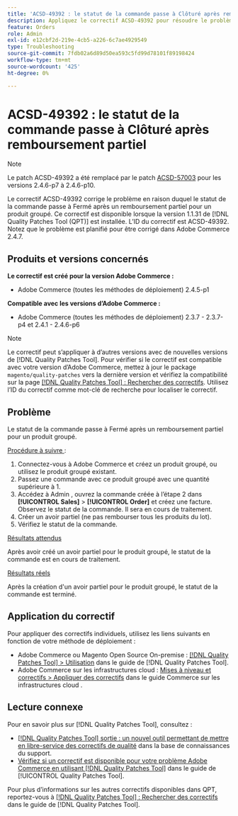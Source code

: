 ```yaml
---
title: 'ACSD-49392 : le statut de la commande passe à Clôturé après remboursement partiel'
description: Appliquez le correctif ACSD-49392 pour résoudre le problème Adobe Commerce où le statut de la commande passe à fermé après un remboursement partiel pour un produit groupé.
feature: Orders
role: Admin
exl-id: e12cbf2d-219e-4cb5-a226-6c7ae4929549
type: Troubleshooting
source-git-commit: 7fdb02a6d89d50ea593c5fd99d78101f89198424
workflow-type: tm+mt
source-wordcount: '425'
ht-degree: 0%

---
```


# ACSD-49392 : le statut de la commande passe à Clôturé après remboursement partiel

>[!NOTE]
>
>Le patch ACSD-49392 a été remplacé par le patch [ACSD-57003](https://experienceleague.adobe.com/fr/docs/commerce-operations/tools/quality-patches-tool/patches-available-in-qpt/v1-1-46/acsd-57003-order-status-changed-to-complete-instead-of-processing) pour les versions 2.4.6-p7 à 2.4.6-p10.

Le correctif ACSD-49392 corrige le problème en raison duquel le statut de la commande passe à Fermé après un remboursement partiel pour un produit groupé. Ce correctif est disponible lorsque la version 1.1.31 de [!DNL Quality Patches Tool (QPT)] est installée. L’ID du correctif est ACSD-49392. Notez que le problème est planifié pour être corrigé dans Adobe Commerce 2.4.7.

## Produits et versions concernés

**Le correctif est créé pour la version Adobe Commerce :**

* Adobe Commerce (toutes les méthodes de déploiement) 2.4.5-p1

**Compatible avec les versions d’Adobe Commerce :**

* Adobe Commerce (toutes les méthodes de déploiement) 2.3.7 - 2.3.7-p4 et 2.4.1 - 2.4.6-p6

>[!NOTE]
>
>Le correctif peut s’appliquer à d’autres versions avec de nouvelles versions de [!DNL Quality Patches Tool]. Pour vérifier si le correctif est compatible avec votre version d’Adobe Commerce, mettez à jour le package `magento/quality-patches` vers la dernière version et vérifiez la compatibilité sur la page [[!DNL Quality Patches Tool] : Rechercher des correctifs](https://experienceleague.adobe.com/tools/commerce-quality-patches/index.html?lang=fr). Utilisez l’ID du correctif comme mot-clé de recherche pour localiser le correctif.

## Problème

Le statut de la commande passe à Fermé après un remboursement partiel pour un produit groupé.

<u>Procédure à suivre </u> :

1. Connectez-vous à Adobe Commerce et créez un produit groupé, ou utilisez le produit groupé existant.
1. Passez une commande avec ce produit groupé avec une quantité supérieure à 1.
1. Accédez à Admin , ouvrez la commande créée à l’étape 2 dans **[!UICONTROL Sales]** > **[!UICONTROL Order]** et créez une facture. Observez le statut de la commande. Il sera en cours de traitement.
1. Créer un avoir partiel (ne pas rembourser tous les produits du lot).
1. Vérifiez le statut de la commande.

<u>Résultats attendus</u>

Après avoir créé un avoir partiel pour le produit groupé, le statut de la commande est en cours de traitement.

<u>Résultats réels</u>

Après la création d&#39;un avoir partiel pour le produit groupé, le statut de la commande est terminé.

## Application du correctif

Pour appliquer des correctifs individuels, utilisez les liens suivants en fonction de votre méthode de déploiement :

* Adobe Commerce ou Magento Open Source On-premise : [[!DNL Quality Patches Tool] > Utilisation](/help/tools/quality-patches-tool/usage.md) dans le guide de [!DNL Quality Patches Tool].
* Adobe Commerce sur les infrastructures cloud : [Mises à niveau et correctifs > Appliquer des correctifs](https://experienceleague.adobe.com/docs/commerce-cloud-service/user-guide/develop/upgrade/apply-patches.html?lang=fr) dans le guide Commerce sur les infrastructures cloud .

## Lecture connexe

Pour en savoir plus sur [!DNL Quality Patches Tool], consultez :

* [[!DNL Quality Patches Tool] sortie : un nouvel outil permettant de mettre en libre-service des correctifs de qualité](https://experienceleague.adobe.com/fr/docs/commerce-operations/tools/quality-patches-tool/quality-patches-tool-to-self-serve-quality-patches) dans la base de connaissances du support.
* [Vérifiez si un correctif est disponible pour votre problème Adobe Commerce en utilisant [!DNL Quality Patches Tool]](/help/tools/quality-patches-tool/patches-available-in-qpt/check-patch-for-magento-issue-with-magento-quality-patches.md) dans le guide de [!UICONTROL Quality Patches Tool].


Pour plus d’informations sur les autres correctifs disponibles dans QPT, reportez-vous à [[!DNL Quality Patches Tool] : Rechercher des correctifs](https://experienceleague.adobe.com/tools/commerce-quality-patches/index.html?lang=fr) dans le guide de [!DNL Quality Patches Tool].
